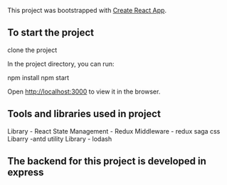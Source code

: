 This project was bootstrapped with [Create React App](https://github.com/facebook/create-react-app).

## To start the project

clone the project

In the project directory, you can run:

 npm install
 npm start

Open [http://localhost:3000](http://localhost:3000) to view it in the browser.

## Tools and libraries used in project

Library - React
State Management - Redux
Middleware - redux saga
css Libarry -antd
utility Library - lodash

## The backend for this project is developed in express 
